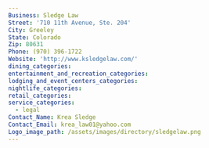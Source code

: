 ```yaml
---
Business: Sledge Law
Street: '710 11th Avenue, Ste. 204'
City: Greeley
State: Colorado
Zip: 80631
Phone: (970) 396-1722
Website: 'http://www.ksledgelaw.com/'
dining_categories:
entertainment_and_recreation_categories:
lodging_and_event_centers_categories:
nightlife_categories:
retail_categories:
service_categories:
  - legal
Contact_Name: Krea Sledge
Contact_Email: krea_law01@yahoo.com
Logo_image_path: /assets/images/directory/sledgelaw.png
---
```



